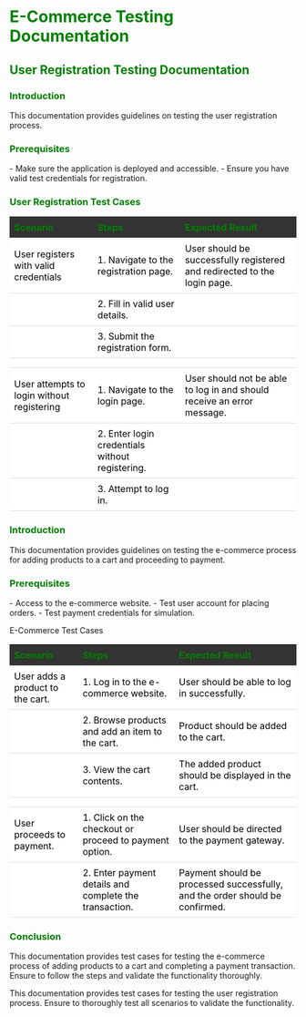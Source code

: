 
<h1 style="color:green">  E-Commerce Testing Documentation </h1>


<h2 style="color:green">  User Registration Testing Documentation </h2>

<h3 style="color:green">  Introduction </h3>
This documentation provides guidelines on testing the user registration process.

<h3 style="color:green">  Prerequisites </h3>
- Make sure the application is deployed and accessible.
- Ensure you have valid test credentials for registration.

<h3 style="color:green">  User Registration Test Cases </h3>

| Scenario                                                  | Steps                                                                                                    | Expected Result                                                                                               |
|-----------------------------------------------------------|---------------------------------------------------------------------------------------------------------|----------------------------------------------------------------------------------------------------------------|
| User registers with valid credentials                     | 1. Navigate to the registration page.                                                                    | User should be successfully registered and redirected to the login page.                                       |
|                                                           | 2. Fill in valid user details.                                                                           |                                                                                                                |
|                                                           | 3. Submit the registration form.                                                                         |                                                                                                                |
|                                                           |                                                                                                         |                                                                                                                |
| User attempts to login without registering                | 1. Navigate to the login page.                                                                           | User should not be able to log in and should receive an error message.                                         |
|                                                           | 2. Enter login credentials without registering.                                                           |                                                                                                                |
|                                                           | 3. Attempt to log in.                                                                                    |                                                                                                                |


<h3 style="color:green">  Introduction </h3>
This documentation provides guidelines on testing the e-commerce process for adding products to a cart and proceeding to payment.

<h3 style="color:green">  Prerequisites </h3>
- Access to the e-commerce website.
- Test user account for placing orders.
- Test payment credentials for simulation.

 E-Commerce Test Cases

| Scenario                                                  | Steps                                                                                                    | Expected Result                                                                                               |
|-----------------------------------------------------------|---------------------------------------------------------------------------------------------------------|----------------------------------------------------------------------------------------------------------------|
| User adds a product to the cart.                          | 1. Log in to the e-commerce website.                                                                     | User should be able to log in successfully.                                                                    |
|                                                           | 2. Browse products and add an item to the cart.                                                           | Product should be added to the cart.                                                                           |
|                                                           | 3. View the cart contents.                                                                                | The added product should be displayed in the cart.                                                             |
|                                                           |                                                                                                         |                                                                                                                |
| User proceeds to payment.                                 | 1. Click on the checkout or proceed to payment option.                                                   | User should be directed to the payment gateway.                                                                |
|                                                           | 2. Enter payment details and complete the transaction.                                                   | Payment should be processed successfully, and the order should be confirmed.                                   |

<h3 style="color:green">  Conclusion </h3>
This documentation provides test cases for testing the e-commerce process of adding products to a cart and completing a payment transaction. Ensure to follow the steps and validate the functionality thoroughly.

<style>
/* Custom CSS styles */
table {
  width: 100%;
  border-collapse: collapse;
  color: white; /* Set text color to white */
}

th, td {
  padding: 8px;
  text-align: left;
  border-bottom: 1px solid #ddd;
}

th {
  background-color: #333; /* Dark background color */
}
</style>
This documentation provides test cases for testing the user registration process. Ensure to thoroughly test all scenarios to validate the functionality.

<style>
/* Custom CSS styles */
table {
  width: 100%;
  border-collapse: collapse;
  color: black;
  background-color:white;

}

th, td {
  padding: 8px;
  background-color:black
  text-align: left;
  border-bottom: 1px solid #ddd;
  color:black
}

th {
  /* Dark background color */
  color:green
}

</style>




